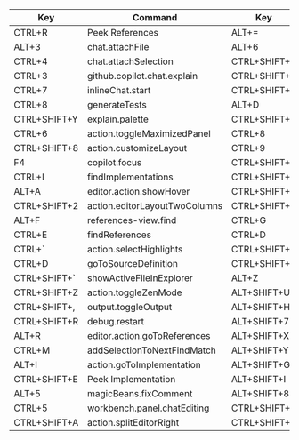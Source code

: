 | Key          | Command                       | Key          | Command                               |
| ------------ | ----------------------------- | ------------ | ------------------------------------- |
| CTRL+R       | Peek References               | ALT+=        | git.push                              |
| ALT+3        | chat.attachFile               | ALT+6        | Snippet - describe('${0:}             |
| CTRL+4       | chat.attachSelection          | CTRL+SHIFT+5 | Snippet - Function                    |
| CTRL+3       | github.copilot.chat.explain   | CTRL+SHIFT+3 | Snippet - TestCase                    |
| CTRL+7       | inlineChat.start              | CTRL+SHIFT+4 | Snippet - Expect                      |
| CTRL+8       | generateTests                 | ALT+D        | Snippet - debugger                    |
| CTRL+SHIFT+Y | explain.palette               | CTRL+SHIFT+0 | Snippet - ArrowFunction               |
| CTRL+6       | action.toggleMaximizedPanel   | CTRL+8       | Snippet - commentMultiline            |
| CTRL+SHIFT+8 | action.customizeLayout        | CTRL+9       | Snippet - commentAimedForTitle        |
| F4           | copilot.focus                 | CTRL+SHIFT+S | toggleSplitEditorInGroup              |
| CTRL+I       | findImplementations           | CTRL+SHIFT+B | workbench.view.debug                  |
| ALT+A        | editor.action.showHover       | CTRL+SHIFT+1 | editorLayoutSingle | +2 for 2 columns |
| CTRL+SHIFT+2 | action.editorLayoutTwoColumns | CTRL+SHIFT+J | workbench.view.extensions             |
| ALT+F        | references-view.find          | CTRL+G       | action.goToTypeDefinition             |
| CTRL+E       | findReferences                | CTRL+D       | editor.action.goToDeclaration         |
| CTRL+`       | action.selectHighlights       | CTRL+SHIFT+L | magicBeans.sortLines                  |
| CTRL+D       | goToSourceDefinition          | CTRL+SHIFT+T | magicBeans.createSpec                 |
| CTRL+SHIFT+` | showActiveFileInExplorer      | ALT+Z        | workbench.action.gotoSymbol           |
| CTRL+SHIFT+Z | action.toggleZenMode          | ALT+SHIFT+U  | explainTerminalSelectionContextMenu   |
| CTRL+SHIFT+, | output.toggleOutput           | ALT+SHIFT+H  | action.revealDefinition               |
| CTRL+SHIFT+R | debug.restart                 | ALT+SHIFT+7  | ghpr.applySuggestion                  |
| ALT+R        | editor.action.goToReferences  | ALT+SHIFT+X  | interactiveEditor.fix                 |
| CTRL+M       | addSelectionToNextFindMatch   | ALT+SHIFT+Y  | chat.selectKnowledgeBase              |
| ALT+I        | action.goToImplementation     | ALT+SHIFT+G  | interactiveEditor.generate            |
| CTRL+SHIFT+E | Peek Implementation           | ALT+SHIFT+I  | interactiveEditor.review              |
| ALT+5        | magicBeans.fixComment         | ALT+SHIFT+8  | generateDocs                          |
| CTRL+5       | workbench.panel.chatEditing   | CTRL+SHIFT+; | after running vscode control          |
| CTRL+SHIFT+A | action.splitEditorRight       | CTRL+SHIFT+' | extension.markdown-pdf.pdf            |